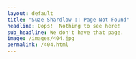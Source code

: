 ```yaml
---
layout: default
title: "Suze Shardlow :: Page Not Found"
headline: Oops!  Nothing to see here!
sub_headline: We don't have that page.
image: /images/404.jpg
permalink: /404.html
---
```



